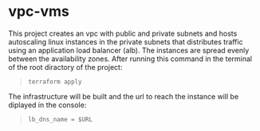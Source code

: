 # vpc-vms

This project creates an vpc with public and private subnets and hosts autoscaling linux instances in the private subnets that distributes traffic using an application load balancer (alb). The instances are spread evenly between the availability zones.
After running this command in the terminal of the root diractory of the project:
> `terraform apply`

The infrastructure will be built and the url to reach the instance will be diplayed in the console:
> `lb_dns_name = $URL`